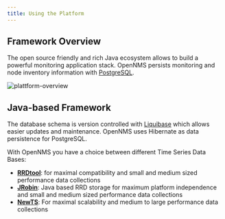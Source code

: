 ```yaml
---
title: Using the Platform
---
```


## Framework Overview

The open source friendly and rich Java ecosystem allows to build a powerful monitoring application stack.
OpenNMS persists monitoring and node inventory information with [PostgreSQL](http://postgres.org).

![plattform-overview](/images/overview-api-architecture.png)

## Java-based Framework

The database schema is version controlled with [Liquibase](http://www.liquibase.org/) which allows easier updates and maintenance.
OpenNMS uses Hibernate as data persistence for PostgreSQL.

With OpenNMS you have a  choice between different Time Series Data Bases:

* **[RRDtool](http://oss.oetiker.ch/rrdtool/)**: for maximal compatibility and small and medium sized performance data collections
* **[JRobin](http://www.opennms.org/wiki/JRobin)**: Java based RRD storage for maximum platform independence and small and medium sized performance data collections
* **[NewTS](https://opennms.github.io/newts/)**: For maximal scalability and medium to large performance data collections
